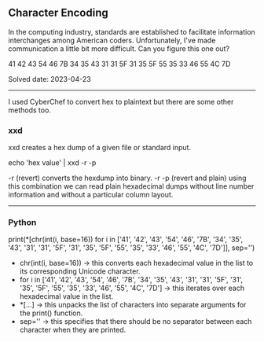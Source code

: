 ## Character Encoding

In the computing industry, standards are established to facilitate information interchanges among American coders. Unfortunately, I've made communication a little bit more difficult. Can you figure this one out? 

41 42 43 54 46 7B 34 35 43 31 31 5F 31 35 5F 55 35 33 46 55 4C 7D

Solved date: 2023-04-23

----------------------------------

I used CyberChef to convert hex to plaintext but there are some other methods too.

### xxd

xxd creates a hex dump of a given file or standard input.

echo 'hex value' | xxd -r -p

-r (revert) converts the hexdump into binary.
-r -p (revert and plain) using this combination we can read plain hexadecimal dumps without line number information and without a particular column layout.

--------------------------------------

### Python

print(*[chr(int(i, base=16)) for i in ['41', '42', '43', '54', '46', '7B', '34', '35', '43', '31', '31', '5F', '31', '35', '5F', '55', '35', '33', '46', '55', '4C', '7D']], sep='')

- chr(int(i, base=16)) -> this converts each hexadecimal value in the list to its corresponding Unicode character.
- for i in ['41', '42', '43', '54', '46', '7B', '34', '35', '43', '31', '31', '5F', '31', '35', '5F', '55', '35', '33', '46', '55', '4C', '7D'] -> this iterates over each hexadecimal value in the list.
- *[...] -> this unpacks the list of characters into separate arguments for the print() function.
- sep='' -> this specifies that there should be no separator between each character when they are printed.
